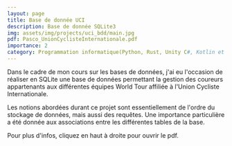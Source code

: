 ```yaml
---
layout: page
title: Base de donnée UCI
description: Base de donnée SQLite3
img: assets/img/projects/uci_bdd/main.jpg
pdf: Pasco_UnionCyclisteInternationale.pdf
importance: 2
category: Programmation informatique(Python, Rust, Unity C#, Kotlin et SQLite3)
---
```


Dans le cadre de mon cours sur les bases de données, j'ai eu l'occasion de réaliser en SQLite une base de données permettant la gestion des coureurs appartenants aux différentes équipes World Tour affiliée à l'Union Cycliste Internationale.

Les notions abordées durant ce projet sont essentiellement de l'ordre du stockage de données, mais aussi des requêtes. Une importance particulière a été donnée aux associations entre les différentes tables de la base.

Pour plus d'infos, cliquez en haut à droite pour ouvrir le pdf.
